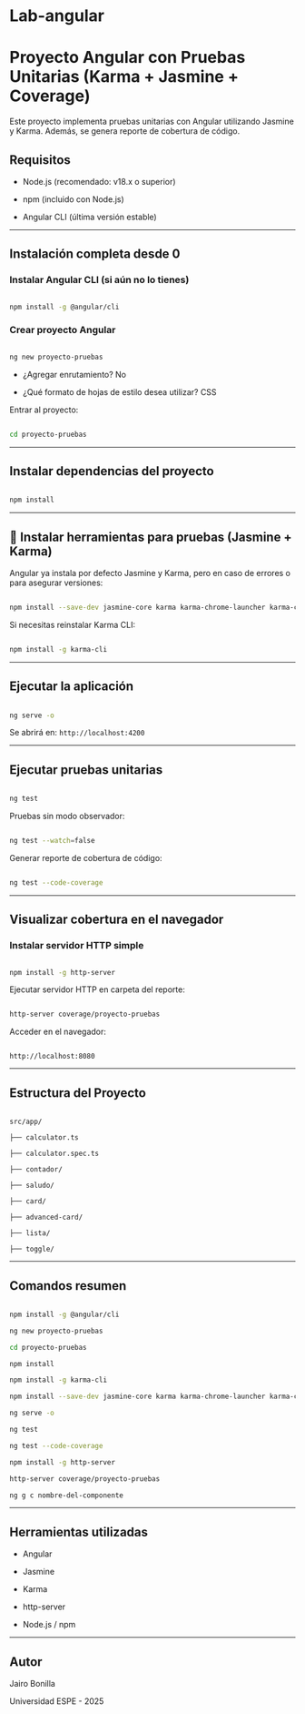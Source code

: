 # Lab-angular


#  Proyecto Angular con Pruebas Unitarias (Karma + Jasmine + Coverage)



Este proyecto implementa pruebas unitarias con Angular utilizando Jasmine y Karma. Además, se genera reporte de cobertura de código.



##  Requisitos



- Node.js (recomendado: v18.x o superior)

- npm (incluido con Node.js)

- Angular CLI (última versión estable)



---



##  Instalación completa desde 0



### Instalar Angular CLI (si aún no lo tienes)



```bash

npm install -g @angular/cli

```



###  Crear proyecto Angular



```bash

ng new proyecto-pruebas

```



- ¿Agregar enrutamiento? No

- ¿Qué formato de hojas de estilo desea utilizar? CSS



Entrar al proyecto:



```bash

cd proyecto-pruebas

```



---



## Instalar dependencias del proyecto



```bash

npm install

```



---



## 🔨 Instalar herramientas para pruebas (Jasmine + Karma)



Angular ya instala por defecto Jasmine y Karma, pero en caso de errores o para asegurar versiones:



```bash

npm install --save-dev jasmine-core karma karma-chrome-launcher karma-coverage karma-jasmine karma-jasmine-html-reporter

```



Si necesitas reinstalar Karma CLI:



```bash

npm install -g karma-cli

```



---



##  Ejecutar la aplicación



```bash

ng serve -o

```

Se abrirá en: `http://localhost:4200`



---



##  Ejecutar pruebas unitarias



```bash

ng test

```



Pruebas sin modo observador:



```bash

ng test --watch=false

```



Generar reporte de cobertura de código:



```bash

ng test --code-coverage

```



---



##  Visualizar cobertura en el navegador



### Instalar servidor HTTP simple



```bash

npm install -g http-server

```



Ejecutar servidor HTTP en carpeta del reporte:



```bash

http-server coverage/proyecto-pruebas

```



Acceder en el navegador:



```

http://localhost:8080

```



---



##  Estructura del Proyecto



```

src/app/

├── calculator.ts

├── calculator.spec.ts

├── contador/

├── saludo/

├── card/

├── advanced-card/

├── lista/

├── toggle/

```



---



##  Comandos resumen



```bash

npm install -g @angular/cli

ng new proyecto-pruebas

cd proyecto-pruebas

npm install

npm install -g karma-cli

npm install --save-dev jasmine-core karma karma-chrome-launcher karma-coverage karma-jasmine karma-jasmine-html-reporter

ng serve -o

ng test

ng test --code-coverage

npm install -g http-server

http-server coverage/proyecto-pruebas

ng g c nombre-del-componente

```



---



##  Herramientas utilizadas



- Angular

- Jasmine

- Karma

- http-server

- Node.js / npm



---



##  Autor



Jairo Bonilla  

Universidad ESPE - 2025
